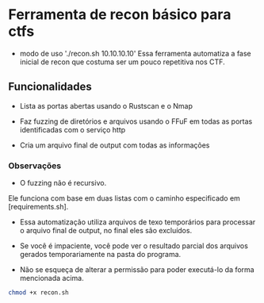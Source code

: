 # Ferramenta de recon básico para ctfs
- modo de uso './recon.sh 10.10.10.10' 
Essa ferramenta automatiza a fase inicial de recon que costuma ser um pouco repetitiva nos CTF.

## Funcionalidades
- Lista as portas abertas usando o Rustscan e o Nmap

- Faz fuzzing de diretórios e arquivos usando o FFuF em todas as portas identificadas com o serviço http

- Cria um arquivo final de output com todas as informações

### Observações
- O fuzzing não é recursivo.

Ele funciona com base em duas listas com o caminho especificado em [requirements.sh].

- Essa automatização utiliza arquivos de texo temporários para processar o arquivo final de output, no final eles são excluídos.

- Se você é impaciente, você pode ver o resultado parcial dos arquivos gerados temporariamente na pasta do programa.

- Não se esqueça de alterar a permissão para poder executá-lo da forma mencionada acima.

```bash
chmod +x recon.sh
```
